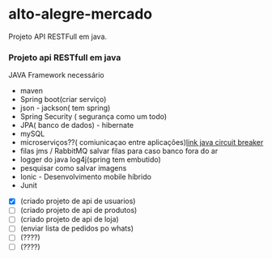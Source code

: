 # alto-alegre-mercado
Projeto API RESTFull em java.

### Projeto api RESTfull em java
JAVA Framework necessário
- maven
- Spring boot(criar serviço)
- json - jackson( tem spring)
- Spring Security ( segurança como um todo)
- JPA( banco de dados) - hibernate
- mySQL
- microserviços??( comiunicaçao entre aplicações)[link java circuit breaker](https://pt.linkedin.com/pulse/resili%C3%AAncia-para-microsservi%C3%A7os-java-circuit-breaker-silvio-buss)
- filas jms / RabbitMQ salvar filas para caso banco fora do ar
- logger do java log4j(spring tem embutido)
- pesquisar como salvar  imagens
- Ionic - Desenvolvimento mobile híbrido
- Junit

- [x] (criado projeto de api de usuarios)
- [ ] (criado projeto de api de produtos)
- [ ] (criado projeto de api de loja)
- [ ] (enviar lista de pedidos po whats)
- [ ] (????)
- [ ] (????)
